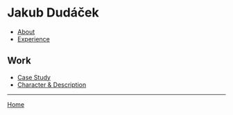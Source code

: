# Jakub Dudáček

- [About](02-intentional-aboutness/about.md)
- [Experience]()

## Work
- [Case Study](02-intentional-aboutness/case-study.md)
- [Character & Description](character_&_description/character-description.md)

---
[Home]()
